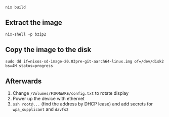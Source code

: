 ```
nix build
```

## Extract the image

```
nix-shell -p bzip2
```

## Copy the image to the disk

```
sudo dd if=nixos-sd-image-20.03pre-git-aarch64-linux.img of=/dev/disk2 bs=4M status=progress
```

## Afterwards

1. Change `/Volumes/FIRMWARE/config.txt` to rotate display
2. Power up the device with ethernet
3. `ssh root@...` (find the address by DHCP lease) and add secrets for `wpa_supplicant` and `davfs2`

